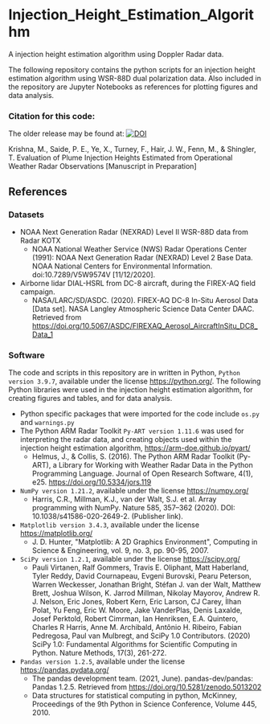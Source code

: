 # Injection_Height_Estimation_Algorithm
A injection height estimation algorithm using Doppler Radar data. 

The following repository contains the python scripts for an injection height estimation algorithm using WSR-88D dual polarization data. Also included in the repository are Jupyter Notebooks as references for plotting figures and data analysis. 

### Citation for this code:
The older release may be found at: 
[![DOI](https://zenodo.org/badge/DOI/10.5281/zenodo.8184701.svg)](https://doi.org/10.5281/zenodo.8184701)

Krishna, M., Saide, P. E., Ye, X., Turney, F., Hair, J. W., Fenn, M., & Shingler, T. Evaluation of Plume Injection Heights Estimated from Operational Weather Radar Observations \[Manuscript in Preparation\]

## References
### Datasets 
- NOAA Next Generation Radar (NEXRAD) Level II WSR-88D data from Radar KOTX
  - NOAA National Weather Service (NWS) Radar Operations Center (1991): NOAA Next Generation Radar (NEXRAD) Level 2 Base Data. NOAA National Centers for Environmental Information. doi:10.7289/V5W9574V [11/12/2020].
- Airborne lidar DIAL-HSRL from DC-8 aircraft, during the FIREX-AQ field campaign.
  - NASA/LARC/SD/ASDC. (2020). FIREX-AQ DC-8 In-Situ Aerosol Data [Data set]. NASA Langley Atmospheric Science Data Center DAAC. Retrieved from https://doi.org/10.5067/ASDC/FIREXAQ_Aerosol_AircraftInSitu_DC8_Data_1

### Software
The code and scripts in this repository are in written in Python, `Python version 3.9.7`, available under the license https://python.org/. The following Python libraries were used in the injection height estimation algorithm, for creating figures and tables, and for data analysis. 
  - Python specific packages that were imported for the code include `os.py` and `warnings.py`
- The Python ARM Radar Toolkit `Py-ART version 1.11.6` was used for interpreting the radar data, and creating objects used within the injection height estimation algorithm, https://arm-doe.github.io/pyart/
  - Helmus, J., & Collis, S. (2016). The Python ARM Radar Toolkit (Py-ART), a Library for Working with Weather Radar Data in the Python Programming Language. Journal of Open Research Software, 4(1), e25. https://doi.org/10.5334/jors.119
- `NumPy version 1.21.2`, available under the license https://numpy.org/
  - Harris, C.R., Millman, K.J., van der Walt, S.J. et al. Array programming with NumPy. Nature 585, 357–362 (2020). DOI: 10.1038/s41586-020-2649-2. (Publisher link).
- `Matplotlib version 3.4.3`, available under the license https://matplotlib.org/ 
  - J. D. Hunter, "Matplotlib: A 2D Graphics Environment", Computing in Science & Engineering, vol. 9, no. 3, pp. 90-95, 2007.
- `SciPy version 1.2.1`, available under the license https://scipy.org/
  - Pauli Virtanen, Ralf Gommers, Travis E. Oliphant, Matt Haberland, Tyler Reddy, David Cournapeau, Evgeni Burovski, Pearu Peterson, Warren Weckesser, Jonathan Bright, Stéfan J. van der Walt, Matthew Brett, Joshua Wilson, K. Jarrod Millman, Nikolay Mayorov, Andrew R. J. Nelson, Eric Jones, Robert Kern, Eric Larson, CJ Carey, İlhan Polat, Yu Feng, Eric W. Moore, Jake VanderPlas, Denis Laxalde, Josef Perktold, Robert Cimrman, Ian Henriksen, E.A. Quintero, Charles R Harris, Anne M. Archibald, Antônio H. Ribeiro, Fabian Pedregosa, Paul van Mulbregt, and SciPy 1.0 Contributors. (2020) SciPy 1.0: Fundamental Algorithms for Scientific Computing in Python. Nature Methods, 17(3), 261-272.
- `Pandas version 1.2.5`, available under the license https://pandas.pydata.org/
  - The pandas development team. (2021, June). pandas-dev/pandas: Pandas 1.2.5. Retrieved from https://doi.org/10.5281/zenodo.5013202
  - Data structures for statistical computing in python, McKinney, Proceedings of the 9th Python in Science Conference, Volume 445, 2010.
  

